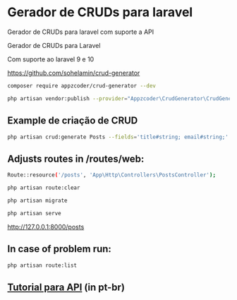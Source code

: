 # Gerador de CRUDs para laravel
Gerador de CRUDs para laravel com suporte a API

Gerador de CRUDs para Laravel

Com suporte ao laravel 9 e 10

https://github.com/sohelamin/crud-generator
```sh
composer require appzcoder/crud-generator --dev

php artisan vendor:publish --provider="Appzcoder\CrudGenerator\CrudGeneratorServiceProvider"
```
## Example de criação de CRUD
```sh
php artisan crud:generate Posts --fields='title#string; email#string;' --controller-namespace=App\\Http\\Controllers --form-helper=html
```
## Adjusts routes in /routes/web:
```sh
Route::resource('/posts', 'App\Http\Controllers\PostsController');

php artisan route:clear

php artisan migrate

php artisan serve
```
http://127.0.0.1:8000/posts

## In case of problem run:
```sh
php artisan route:list
```
## [Tutorial para API](api-tutorial.md) (in pt-br)

